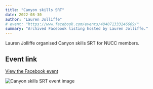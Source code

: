 ```yaml
---
title: "Canyon skills SRT"
date: 2022-08-30
author: "Lauren Jolliffe"
# event: "https://www.facebook.com/events/484071333146669/"
summary: "Archived Facebook listing hosted by Lauren Jolliffe."
---
```

Lauren Jolliffe organised Canyon skills SRT for NUCC members.

## Event link

[View the Facebook event](https://www.facebook.com/events/484071333146669/)

![Canyon skills SRT event image](/trip/event-images/20220830_canyon_skills_srt.jpg)

